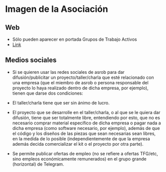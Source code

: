 # Imagen de la Asociación

## Web

* Sólo pueden aparecer en portada Grupos de Trabajo Activos
* [Link](http://asrob.uc3m.es)

## Medios sociales

* Si se quieren usar las redes sociales de asrob para dar difusión/publicitar un proyecto/taller/charla que esté relacionado con una empresa (que el miembro de asrob o persona responsable del proyecto lo haya realizado dentro de dicha empresa, por ejemplo), tienen que darse dos condiciones:

 * El taller/charla tiene que ser sin ánimo de lucro.

 * El proyecto que se desarrolle en el taller/charla, o al que se le quiera dar difusión, tiene que ser totalmente libre, entendiendo por esto, que no es necesario comprar material específico de dicha empresa o pagar nada a dicha empresa (como software necesario, por ejemplo), además de que el código y los diseños de las piezas que sean necesarias sean libres, en la medida de lo posible (independientemente de que la empresa además decida comercializar el kit o el proyecto por otra parte).

* Se permite publicar ofertas de empleo (no se refiere a ofertas TFG/etc, sino empleos económicamente remunerados) en el grupo grande (horizontal) de Telegram.
